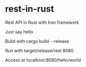 # rest-in-rust
Rest API in Rust with Iron framework

Just say hello

Build with cargo build --release

Run with target/release/rest 8080

Access at localhost:8080/hello/world
